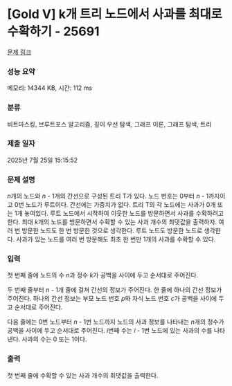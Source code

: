 # [Gold V] k개 트리 노드에서 사과를 최대로 수확하기 - 25691 

[문제 링크](https://www.acmicpc.net/problem/25691) 

### 성능 요약

메모리: 14344 KB, 시간: 112 ms

### 분류

비트마스킹, 브루트포스 알고리즘, 깊이 우선 탐색, 그래프 이론, 그래프 탐색, 트리

### 제출 일자

2025년 7월 25일 15:15:52

### 문제 설명

<p><em>n</em>개의 노드와 <em>n </em>- 1개의 간선으로 구성된 트리 T가 있다. 노드 번호는 0부터 <em>n </em>- 1까지이고 0번 노드가 루트이다. 간선에는 가중치가 없다. 트리 T의 각 노드에는 사과가 0개 또는 1개 놓여있다. 루트 노드에서 시작하여 이웃한 노드를 방문하면서 사과를 수확하려고 한다. 최대 <em>k</em>개의 노드를 방문하면서 수확할 수 있는 사과 개수의 최댓값을 출력하자. 여러 번 방문한 노드도 한 번 방문한 것으로 생각한다. 루트 노드도 방문한 노드로 생각한다. 사과가 있는 노드를 여러 번 방문해도 최초 한 번만 1개의 사과를 수확할 수 있다.</p>

### 입력 

 <p>첫 번째 줄에 노드의 수 <em>n</em>과 정수 <em>k</em>가 공백을 사이에 두고 순서대로 주어진다.</p>

<p>두 번째 줄부터 <em>n </em>- 1개 줄에 걸쳐 간선의 정보가 주어진다. 한 줄에 하나의 간선 정보가 주어진다. 하나의 간선 정보는 부모 노드 번호 <em>p</em>와 자식 노드 번호 <em>c</em>가 공백을 사이에 두고 순서대로 주어진다.</p>

<p>다음 줄에는 0번 노드부터 <em>n </em>- 1번 노드까지 노드의 사과 정보를 나타내는 <em>n</em>개의 정수가 공백을 사이에 두고 순서대로 주어진다. <em>i</em>번째 수는 <em>i </em>- 1번 노드에 있는 사과의 수를 나타낸다. 사과의 수는 0 또는 1이다.</p>

### 출력 

 <p>첫 번째 줄에 수확할 수 있는 사과 개수의 최댓값을 출력한다.</p>

